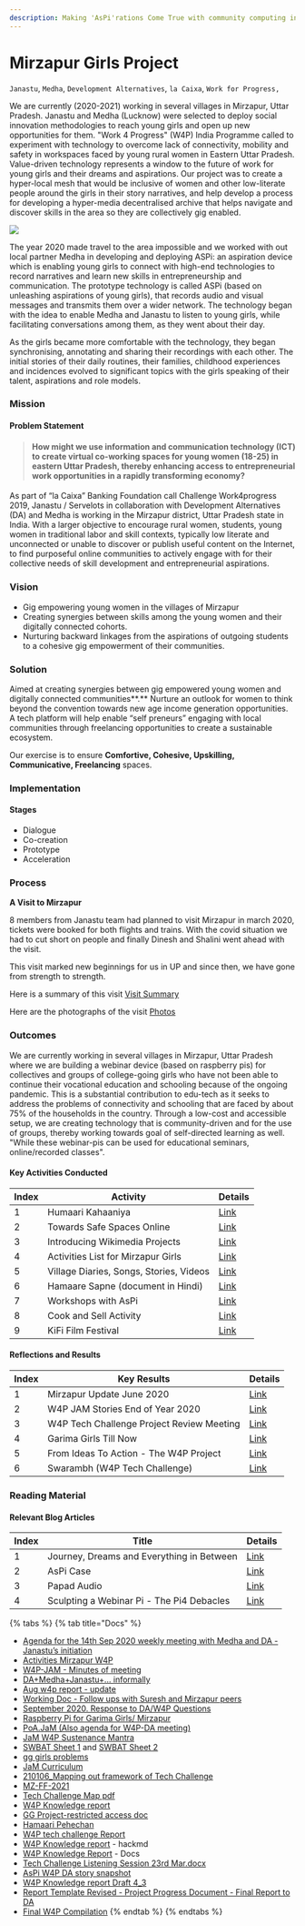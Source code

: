 ```yaml
---
description: Making 'AsPi'rations Come True with community computing in Uttar Pradesh
---
```


# Mirzapur Girls Project

`Janastu`, `Medha`, `Development Alternatives`, `la Caixa`, `Work for Progress,`

We are currently (2020-2021) working in several villages in Mirzapur, Uttar Pradesh. Janastu and Medha (Lucknow) were selected to deploy social innovation methodologies to reach young girls and open up new opportunities for them. "Work 4 Progress" (W4P) India Programme called to experiment with technology to overcome lack of connectivity, mobility and safety in workspaces faced by young rural women in Eastern Uttar Pradesh. Value-driven technology represents a window to the future of work for young girls and their dreams and aspirations. Our project was to create a hyper-local mesh that would be inclusive of women and other low-literate people around the girls in their story narratives, and help develop a process for developing a hyper-media decentralised archive that helps navigate and discover skills in the area so they are collectively gig enabled.

![](../.gitbook/assets/photo\_2020-11-11\_12-52-55.jpg)

The year 2020 made travel to the area impossible and we worked with out local partner Medha in developing and deploying ASPi: an aspiration device which is enabling young girls to connect with high-end technologies to record narratives and learn new skills in entrepreneurship and communication. The prototype technology is called ASPi (based on unleashing aspirations of young girls), that records audio and visual messages and transmits them over a wider network. The technology began with the idea to enable Medha and Janastu to listen to young girls, while facilitating conversations among them, as they went about their day.

As the girls became more comfortable with the technology, they began synchronising, annotating and sharing their recordings with each other. The initial stories of their daily routines, their families, childhood experiences and incidences evolved to significant topics with the girls speaking of their talent, aspirations and role models.

### Mission

#### Problem Statement

> #### How might we use information and communication technology (ICT) to create virtual co-working spaces for young women (18-25) in eastern Uttar Pradesh, thereby enhancing access to entrepreneurial work opportunities in a rapidly transforming economy?&#x20;

As part of “la Caixa” Banking Foundation call Challenge Work4progress 2019, Janastu / Servelots in collaboration with Development Alternatives (DA) and Medha is working in the Mirzapur district, Uttar Pradesh state in India. With a larger objective to encourage rural women, students, young women in traditional labor and skill contexts, typically low literate and unconnected or unable to discover or publish useful content on the Internet, to find purposeful online communities to actively engage with for their collective needs of skill development and entrepreneurial aspirations.

### **Vision**

* Gig empowering young women in the villages of Mirzapur
* Creating synergies between skills among the young women and their digitally connected cohorts.
* Nurturing backward linkages from the aspirations of outgoing students to a cohesive gig empowerment of their communities.

### **Solution**

Aimed at creating synergies between gig empowered young women and digitally connected communities**.** Nurture an outlook for women to think beyond the convention towards new age income generation opportunities. A tech platform will help enable “self preneurs” engaging with local communities through freelancing opportunities to create a sustainable ecosystem.

Our exercise is to ensure **Comfortive, Cohesive, Upskilling, Communicative, Freelancing**  spaces.

### Implementation

#### Stages

* Dialogue
* Co-creation
* Prototype
* Acceleration

### Process

**A Visit to Mirzapur**

8 members from Janastu team had planned to visit Mirzapur in march 2020, tickets were booked for both flights and trains. With the covid situation we had to cut short on people and finally Dinesh and Shalini went ahead with the visit.

This visit marked new beginnings for us in UP and since then, we have gone from strength to strength.&#x20;

Here is a summary of this visit [Visit Summary](https://hackmd.io/@sagesalus/SyTUZmKoU)

Here are the photographs of the visit [Photos](https://photos.app.goo.gl/zBGLsSWcRsDvCthq7)

### Outcomes

We are currently working in several villages in Mirzapur, Uttar Pradesh where we are building a webinar device (based on raspberry pis) for collectives and groups of college-going girls who have not been able to continue their vocational education and schooling because of the ongoing pandemic. This is a substantial contribution to edu-tech as it seeks to address the problems of connectivity and schooling that are faced by about 75% of the households in the country. Through a low-cost and accessible setup, we are creating technology that is community-driven and for the use of groups, thereby working towards goal of self-directed learning as well. "While these webinar-pis can be used for educational seminars, online/recorded classes".&#x20;

#### **Key Activities Conducted**

| Index | **Activity**                            | Details                                                                                                     |
| ----- | --------------------------------------- | ----------------------------------------------------------------------------------------------------------- |
| 1     | Humaari Kahaaniya                       | [Link](https://hackmd.io/Kouz\_pwgS56Oi0SU88LCvA)                                                           |
| 2     | Towards Safe Spaces Online              | [Link](https://hackmd.io/zoHXXv00QxmQKJ36cjI3kw?view)                                                       |
| 3     | Introducing Wikimedia Projects          | [Link](https://hackmd.io/BVgqX1gRSWKIZEF8o5zepQ?view)                                                       |
| 4     | Activities List for Mirzapur Girls      | [Link](https://docs.google.com/document/d/1tOPR10jCPmJ4YeOYd-dIQNznxu0RXYrbEyYSp-PTj80/edit)                |
| 5     | Village Diaries, Songs, Stories, Videos | [Link](https://docs.google.com/document/d/1AgdW-T3d08GsChkdJb1dBqFT-orGCbpsvIV67uyHoVg/edit)                |
| 6     | Hamaare Sapne (document in Hindi)       | [Link](https://docs.google.com/document/d/1wq1TOcJ4khVgJ26GbdycQrgz6AnHSN0SZ95zUCUvgmM/edit)                |
| 7     | Workshops with AsPi                     | [Link](https://docs.google.com/document/d/1dxOabU70oA9rk4FO\_5z3JwluJtuqW4vQX03IEA9zsC8/edit)               |
| 8     | Cook and Sell Activity                  | [Link](https://docs.google.com/presentation/d/1ev4iNspa5bTwz0GnBvswenKhsfbbF3eizgyNDVLR1Oc/edit#slide=id.p) |
| 9     | KiFi Film Festival                      | [Link](https://drive.google.com/file/d/18i58-bQOahOnDa5IOiS8G\_Xq\_92BMkUT/view?usp=sharing)                |

#### Reflections and Results

| Index | Key Results                               | Details                                                                                                      |
| ----- | ----------------------------------------- | ------------------------------------------------------------------------------------------------------------ |
| 1     | Mirzapur Update June 2020                 | [Link](https://docs.google.com/document/d/1ziV796cpY9\_k5qeQ-vJ4DYgBWjJuAbNUr9YPyOKJSK8/edit)                |
| 2     | W4P JAM Stories End of Year 2020          | [Link](https://hackmd.io/WvYOFd98SE28YIUKMK99lA)                                                             |
| 3     | W4P Tech Challenge Project Review Meeting | [Link](https://docs.google.com/document/d/1vn-6TDjowCQUKYRt62kaiAeBeKCYvtsLOEHPLdOdwf4/edit)                 |
| 4     | Garima Girls Till Now                     | [Link](https://docs.google.com/presentation/d/1TNPrzf3dFTG3lb7l1l3cZYzgAPPYAoqXBPus2VCEbvM/edit?usp=sharing) |
| 5     | From Ideas To Action - The W4P Project    | [Link](https://hackmd.io/j605-cZ\_QBK7cQWuozXTcw?view)                                                       |
| 6     | Swarambh (W4P Tech Challenge)             | [Link](https://www.canva.com/design/DAEOt19GgHE/VC4sTfMQdT7xvxURYkq-Hg/view)                                 |

### Reading Material

#### Relevant Blog Articles

| Index | Title                                     | Details                                                                     |
| ----- | ----------------------------------------- | --------------------------------------------------------------------------- |
| 1     | Journey, Dreams and Everything in Between | [Link](https://blog.janastu.org/journeys-dreams-and-everything-in-between/) |
| 2     | AsPi Case                                 | [Link](https://blog.janastu.org/a-case-for-a-webinar-pi/)                   |
| 3     | Papad Audio                               | [Link](https://blog.janastu.org/annotating-audio/)                          |
| 4     | Sculpting a Webinar Pi - The Pi4 Debacles | [Link](https://hackmd.io/pGk1fFIdSECY1QRs1yz9VA)                            |

{% tabs %}
{% tab title="Docs" %}
* [Agenda for the 14th Sep 2020 weekly meeting with Medha and DA - Janastu’s initiation](https://hackmd.io/UqGRU\_rPRk2drI8rrLOT\_g)
* [Activities Mirzapur W4P](https://hackmd.io/zLAP92lwQ2ur5RSxYrYVzg?view)
* [W4P-JAM - Minutes of meeting](https://hackmd.io/buRUEpeVR5uW4fvFu7G9bA)&#x20;
* [DA+Medha+Janastu+… informally](https://hackmd.io/PuV096e5TpGA1zTebZMbvQ)&#x20;
* [Aug w4p report - update](https://hackmd.io/HjBxmFn-Rf-c0XnRg9hAEg)&#x20;
* [Working Doc - Follow ups with Suresh and Mirzapur peers](https://hackmd.io/fp1u264jTGWWsYGXPBUVEg)&#x20;
* [September 2020. Response to DA/W4P Questions](https://hackmd.io/@tbdinesh/rkOKRWYrv)
* [Raspberry Pi for Garima Girls/ Mirzapur](https://www.notion.so/Raspberry-Pi-for-Garima-Girls-Mirzapur-7d50df79a10a40ad92004ede36250f06)
* [PoA.JaM (Also agenda for W4P-DA meeting)](https://hackmd.io/m1xD8ed\_RkmlgBgsNMGBQA)
* [JaM W4P Sustenance Mantra](https://docs.google.com/document/d/1lBesQ8XCvn0pEu4bcZr4dn1eAoCHWuH0U2mtnYrFs84/edit)
* [SWBAT Sheet 1](https://docs.google.com/spreadsheets/d/1\_PgxmJgN49b5XEkb1o-fgnM\_FsYb16FhoxFOevWgJ0Y/edit#gid=1920877841) and [SWBAT Sheet 2](https://docs.google.com/spreadsheets/d/113YEWjkD\_F7pQ96zkGhcx47W1VGlbYkEXbRWQqNPYhM/edit?usp=sharing)
* [gg girls problems](https://docs.google.com/document/d/101lHZqGAf3HILyO96Mepu-n4xexi40Z\_9WKN7ImgzSo/edit)
* [JaM Curriculum](https://hackmd.io/JZiXB8bHTXKpreU4tHoFxQ?view#Jan-5th-2021)
* [210106\_Mapping out framework of Tech Challenge](https://docs.google.com/document/d/1aEacXsLy2P8idV-S0hnr4iaJH6jYiarR/edit)
* [MZ-FF-2021](https://docs.google.com/document/d/1n4ksc6-DHWbesgjWp4Ifo8a7wQ1QX6ixMdy9QFOVlJo/edit?usp=sharing)
* [Tech Challenge Map pdf](https://files.janastu.org/s/59WtdSANoaa9m9J)
* [W4P Knowledge report](https://docs.google.com/document/d/1udoVWvZU9osDHj\_Z2H6iPp\_WHE23UK94h5trynpMueE/edit?usp=sharing)
* [GG Project-restricted access doc](https://docs.google.com/document/d/17zb3P0oyw-uWt42rQB9FdJHiBsCfmdZwRpqKsJLQMfc/edit?usp=sharing)
* [Hamaari Pehechan](https://docs.google.com/document/d/1K1HBTag8QP7Gc8cGeGdw5\_1OG0ltWqOSUxCRLAbiXlk/edit?usp=sharing)
* [W4P tech challenge Report](https://docs.google.com/document/d/1QdE9X8iBj3oguh1pCHqz3sEYRdP7\_gG0XggvVxjT2cI/edit?usp=sharing)
* [W4P Knowledge report](https://hackmd.io/2ZblLFZRTv-dOWQM19ZozA) - hackmd
* [W4P Knowledge Report](https://docs.google.com/document/d/1egLbWR6TrcAwr4J\_6lnEu062WJD9iOBnWIBbMYCb1Os/edit?usp=sharing) - Docs
* [Tech Challenge Listening Session 23rd Mar.docx](https://mail.google.com/mail/u/1/?ogbl#inbox/FMfcgxwLtkSFBfDbvtwXvLHfdMVFcbbc?projector=1\&messagePartId=0.1)
* [AsPi W4P DA story snapshot](https://hackmd.io/IbZNgWKuT2ure6ghQ4K4Eg)
* [W4P Knowledge report Draft 4\_3](https://drive.google.com/file/d/13P\_JUBY9ZYbHh9ML7bQDXYTy2fdZVEXn/view?usp=sharing)
* [Report Template Revised - Project Progress Document - Final Report to DA](https://docs.google.com/document/d/1pvIUAmnHRAwkYHb1686TqaUsjk4R3KPdS2R9-rUaC1E/edit?usp=sharing)
* [Final W4P Compilation](https://docs.google.com/spreadsheets/d/12V59R8eN8yoBfkF9TGjE7AD1gVxjiMRF77iX0MoPjC8/edit?usp=sharing)
{% endtab %}
{% endtabs %}
